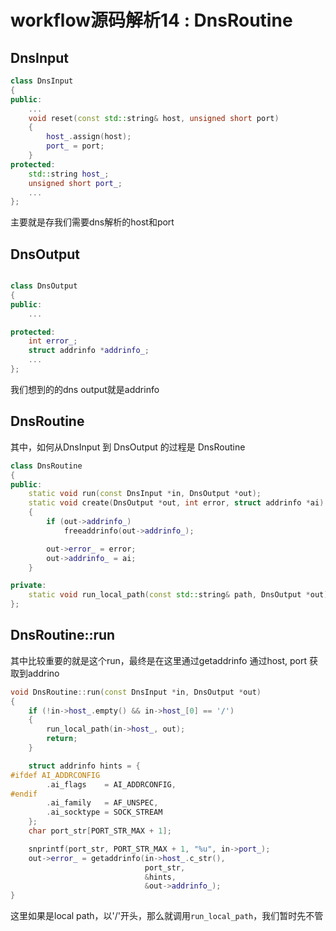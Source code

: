 # workflow源码解析14 : DnsRoutine

## DnsInput

```cpp
class DnsInput
{
public:
    ...
	void reset(const std::string& host, unsigned short port)
	{
		host_.assign(host);
		port_ = port;
	}
protected:
	std::string host_;
	unsigned short port_;
    ...
};
```

主要就是存我们需要dns解析的host和port

## DnsOutput

```cpp

class DnsOutput
{
public:
    ...

protected:
	int error_;
	struct addrinfo *addrinfo_;
    ...
};
```

我们想到的的dns output就是addrinfo

## DnsRoutine

其中，如何从DnsInput 到 DnsOutput 的过程是 DnsRoutine

```cpp
class DnsRoutine
{
public:
	static void run(const DnsInput *in, DnsOutput *out);
	static void create(DnsOutput *out, int error, struct addrinfo *ai)
	{
		if (out->addrinfo_)
			freeaddrinfo(out->addrinfo_);

		out->error_ = error;
		out->addrinfo_ = ai;
	}

private:
	static void run_local_path(const std::string& path, DnsOutput *out);
};

```

## DnsRoutine::run

其中比较重要的就是这个run，最终是在这里通过getaddrinfo 通过host, port 获取到addrino

```cpp
void DnsRoutine::run(const DnsInput *in, DnsOutput *out)
{
	if (!in->host_.empty() && in->host_[0] == '/')
	{
		run_local_path(in->host_, out);
		return;
	}

	struct addrinfo hints = {
#ifdef AI_ADDRCONFIG
		.ai_flags    = AI_ADDRCONFIG,
#endif
		.ai_family   = AF_UNSPEC,
		.ai_socktype = SOCK_STREAM
	};
	char port_str[PORT_STR_MAX + 1];

	snprintf(port_str, PORT_STR_MAX + 1, "%u", in->port_);
	out->error_ = getaddrinfo(in->host_.c_str(),
							  port_str,
							  &hints,
							  &out->addrinfo_);
}

```

这里如果是local path，以'/'开头，那么就调用`run_local_path`，我们暂时先不管